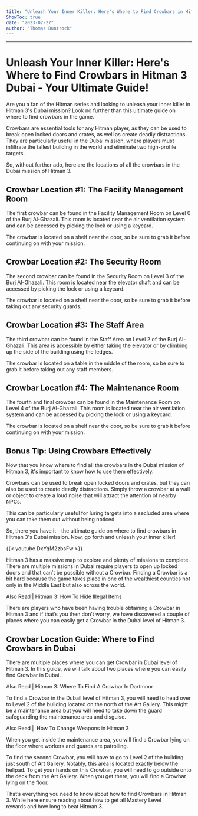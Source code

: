 ```yaml
---
title: "Unleash Your Inner Killer: Here's Where to Find Crowbars in Hitman 3 Dubai - Your Ultimate Guide!"
ShowToc: true 
date: "2023-02-27"
author: "Thomas Buntrock"
---
```

*****
# Unleash Your Inner Killer: Here's Where to Find Crowbars in Hitman 3 Dubai - Your Ultimate Guide!

Are you a fan of the Hitman series and looking to unleash your inner killer in Hitman 3's Dubai mission? Look no further than this ultimate guide on where to find crowbars in the game.

Crowbars are essential tools for any Hitman player, as they can be used to break open locked doors and crates, as well as create deadly distractions. They are particularly useful in the Dubai mission, where players must infiltrate the tallest building in the world and eliminate two high-profile targets.

So, without further ado, here are the locations of all the crowbars in the Dubai mission of Hitman 3.

## Crowbar Location #1: The Facility Management Room

The first crowbar can be found in the Facility Management Room on Level 0 of the Burj Al-Ghazali. This room is located near the air ventilation system and can be accessed by picking the lock or using a keycard.

The crowbar is located on a shelf near the door, so be sure to grab it before continuing on with your mission.

## Crowbar Location #2: The Security Room

The second crowbar can be found in the Security Room on Level 3 of the Burj Al-Ghazali. This room is located near the elevator shaft and can be accessed by picking the lock or using a keycard.

The crowbar is located on a shelf near the door, so be sure to grab it before taking out any security guards.

## Crowbar Location #3: The Staff Area

The third crowbar can be found in the Staff Area on Level 2 of the Burj Al-Ghazali. This area is accessible by either taking the elevator or by climbing up the side of the building using the ledges.

The crowbar is located on a table in the middle of the room, so be sure to grab it before taking out any staff members.

## Crowbar Location #4: The Maintenance Room

The fourth and final crowbar can be found in the Maintenance Room on Level 4 of the Burj Al-Ghazali. This room is located near the air ventilation system and can be accessed by picking the lock or using a keycard.

The crowbar is located on a shelf near the door, so be sure to grab it before continuing on with your mission.

## Bonus Tip: Using Crowbars Effectively

Now that you know where to find all the crowbars in the Dubai mission of Hitman 3, it's important to know how to use them effectively.

Crowbars can be used to break open locked doors and crates, but they can also be used to create deadly distractions. Simply throw a crowbar at a wall or object to create a loud noise that will attract the attention of nearby NPCs.

This can be particularly useful for luring targets into a secluded area where you can take them out without being noticed.

So, there you have it - the ultimate guide on where to find crowbars in Hitman 3's Dubai mission. Now, go forth and unleash your inner killer!

{{< youtube DxYqM2zbsFw >}} 



Hitman 3 has a massive map to explore and plenty of missions to complete. There are multiple missions in Dubai require players to open up locked doors and that can’t be possible without a Crowbar. Finding a Crowbar is a bit hard because the game takes place in one of the wealthiest counties not only in the Middle East but also across the world.
 
Also Read | Hitman 3: How To Hide Illegal Items
 
There are players who have been having trouble obtaining a Crowbar in Hitman 3 and if that’s you then don’t worry, we have discovered a couple of places where you can easily get a Crowbar in the Dubai level of Hitman 3.
 
## Crowbar Location Guide: Where to Find Crowbars in Dubai
 
There are multiple places where you can get Crowbar in Dubai level of Hitman 3. In this guide, we will talk about two places where you can easily find Crowbar in Dubai.
 
Also Read | Hitman 3: Where To Find A Crowbar In Dartmoor
 
To find a Crowbar in the Dubail level of Hitman 3, you will need to head over to Level 2 of the building located on the north of the Art Gallery. This might be a maintenance area but you will need to take down the guard safeguarding the maintenance area and disguise.
 
Also Read |  How To Change Weapons in Hitman 3
 
When you get inside the maintenance area, you will find a Crowbar lying on the floor where workers and guards are patrolling.
 

 
To find the second Crowbar, you will have to go to Level 2 of the building just south of Art Gallery. Notably, this area is located exactly below the helipad. To get your hands on this Crowbar, you will need to go outside onto the deck from the Art Gallery. When you get there, you will find a Crowbar lying on the floor.
 
That’s everything you need to know about how to find Crowbars in Hitman 3. While here ensure reading about how to get all Mastery Level rewards and how long to beat Hitman 3.




